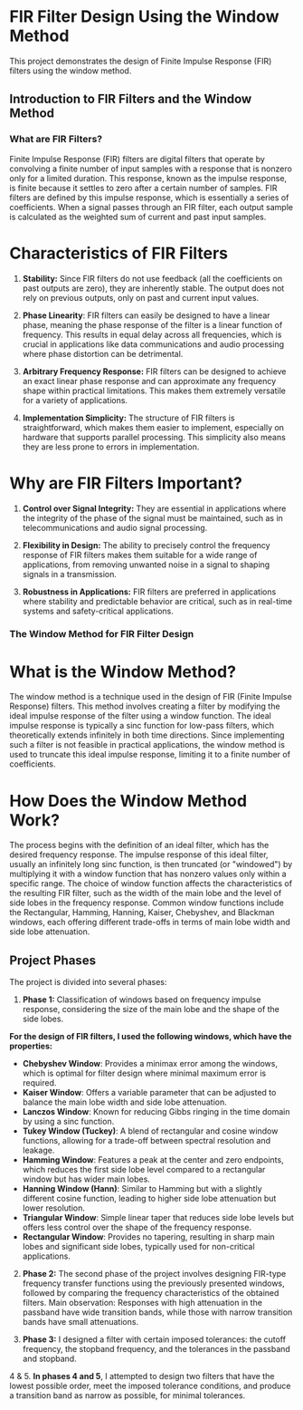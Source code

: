 # FIR Filter Design Using the Window Method

This project demonstrates the design of Finite Impulse Response (FIR) filters using the window method.
## Introduction to FIR Filters and the Window Method

### What are FIR Filters?

Finite Impulse Response (FIR) filters are digital filters that operate by convolving a finite number of input samples with a response that is nonzero only for a limited duration. This response, known as the impulse response, is finite because it settles to zero after a certain number of samples. FIR filters are defined by this impulse response, which is essentially a series of coefficients. When a signal passes through an FIR filter, each output sample is calculated as the weighted sum of current and past input samples.

# Characteristics of FIR Filters
1. **Stability:** Since FIR filters do not use feedback (all the coefficients on past outputs are zero), they are inherently stable. The output does not rely on previous outputs, only on past and current input values.
   
2. **Phase Linearity**: FIR filters can easily be designed to have a linear phase, meaning the phase response of the filter is a linear function of frequency. This results in equal delay across all frequencies, which is crucial in applications like data communications and audio processing where phase distortion can be detrimental.
   
3. **Arbitrary Frequency Response:** FIR filters can be designed to achieve an exact linear phase response and can approximate any frequency shape within practical limitations. This makes them extremely versatile for a variety of applications.

4. **Implementation Simplicity:** The structure of FIR filters is straightforward, which makes them easier to implement, especially on hardware that supports parallel processing. This simplicity also means they are less prone to errors in implementation.

# Why are FIR Filters Important?

1. **Control over Signal Integrity:** They are essential in applications where the integrity of the phase of the signal must be maintained, such as in telecommunications and audio signal processing.
   
2. **Flexibility in Design:** The ability to precisely control the frequency response of FIR filters makes them suitable for a wide range of applications, from removing unwanted noise in a signal to shaping signals in a transmission.
   
3. **Robustness in Applications:** FIR filters are preferred in applications where stability and predictable behavior are critical, such as in real-time systems and safety-critical applications.

### The Window Method for FIR Filter Design

# What is the Window Method?
The window method is a technique used in the design of FIR (Finite Impulse Response) filters. This method involves creating a filter by modifying the ideal impulse response of the filter using a window function. The ideal impulse response is typically a sinc function for low-pass filters, which theoretically extends infinitely in both time directions. Since implementing such a filter is not feasible in practical applications, the window method is used to truncate this ideal impulse response, limiting it to a finite number of coefficients.

# How Does the Window Method Work?
The process begins with the definition of an ideal filter, which has the desired frequency response. The impulse response of this ideal filter, usually an infinitely long sinc function, is then truncated (or "windowed") by multiplying it with a window function that has nonzero values only within a specific range. The choice of window function affects the characteristics of the resulting FIR filter, such as the width of the main lobe and the level of side lobes in the frequency response. Common window functions include the Rectangular, Hamming, Hanning, Kaiser, Chebyshev, and Blackman windows, each offering different trade-offs in terms of main lobe width and side lobe attenuation.

## Project Phases

The project is divided into several phases:
1. **Phase 1:** Classification of windows based on frequency impulse response,
  considering the size of the main lobe and the shape of the side lobes.

**For the design of FIR filters, I used the following windows, which have the properties:**
- **Chebyshev Window**: Provides a minimax error among the windows, which is optimal for filter design where minimal maximum error is required.
- **Kaiser Window**: Offers a variable parameter that can be adjusted to balance the main lobe width and side lobe attenuation.
- **Lanczos Window**: Known for reducing Gibbs ringing in the time domain by using a sinc function.
- **Tukey Window (Tuckey)**: A blend of rectangular and cosine window functions, allowing for a trade-off between spectral resolution and leakage.
- **Hamming Window**: Features a peak at the center and zero endpoints, which reduces the first side lobe level compared to a rectangular window but has wider main lobes.
- **Hanning Window (Hann)**: Similar to Hamming but with a slightly different cosine function, leading to higher side lobe attenuation but lower resolution.
- **Triangular Window**: Simple linear taper that reduces side lobe levels but offers less control over the shape of the frequency response.
- **Rectangular Window**: Provides no tapering, resulting in sharp main lobes and significant side lobes, typically used for non-critical applications.


2. **Phase 2:**  The second phase of the project involves designing FIR-type frequency transfer functions using the previously presented windows, followed by comparing the frequency characteristics of the obtained filters. Main observation: Responses with high attenuation in the passband have wide transition bands, while those with narrow transition bands have small attenuations.

3. **Phase 3:**  I designed a filter with certain imposed tolerances: the cutoff frequency, the stopband frequency, and the tolerances in the passband and stopband.

4 & 5. **In phases 4 and 5**, I attempted to design two filters that have the lowest possible order, meet the imposed tolerance conditions, and produce a transition band as narrow as possible, for minimal tolerances.
